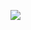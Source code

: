 
![](https://user-images.githubusercontent.com/6876788/96633009-d1818000-1318-11eb-9f1d-7f914f4ccb16.gif)
